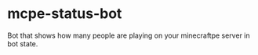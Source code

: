 # mcpe-status-bot
Bot that shows how many people are playing on your minecraftpe server in bot state. 
